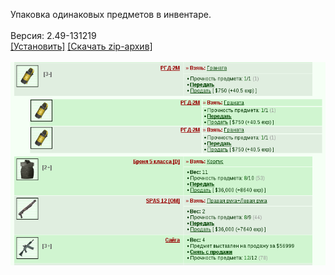 Упаковка одинаковых предметов в инвентаре.
<br>
<br>
Версия: 2.49-131219
<br>
[[Установить]](https://raw.githubusercontent.com/MyRequiem/comfortablePlayingInGW/master/separatedScripts/InventoryPlus/inventoryPlus.user.js) [[Скачать zip-архив]](https://raw.githubusercontent.com/MyRequiem/comfortablePlayingInGW/master/separatedScripts/InventoryPlus/inventoryPlus.user.js.zip)
<br>
<br>
![InventoryPlus](https://raw.githubusercontent.com/MyRequiem/comfortablePlayingInGW/master/imgs/InventoryPlus/screen.png)
<br>
